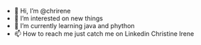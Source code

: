 - 👋 Hi, I’m @chrirene
- 👀 I’m interested on new things
- 🌱 I’m currently learning java and phython
- 📫 How to reach me just catch me on Linkedin Christine Irene 

<!---
chrirene/chrirene is a ✨ special ✨ repository because its `README.md` (this file) appears on your GitHub profile.
You can click the Preview link to take a look at your changes.
--->
